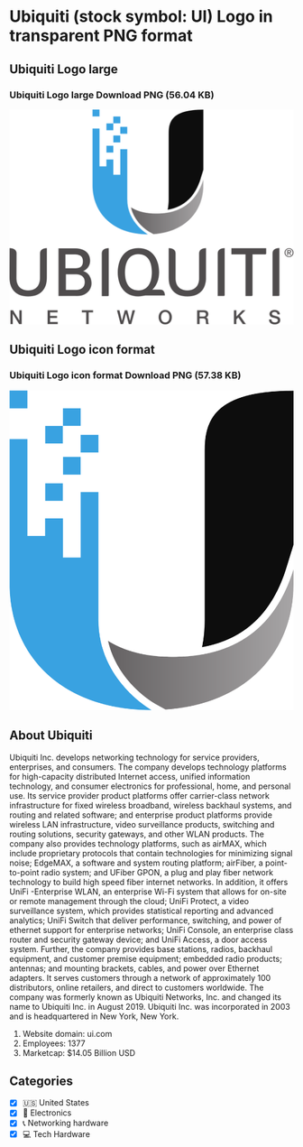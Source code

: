 # Ubiquiti (stock symbol: UI) Logo in transparent PNG format

## Ubiquiti Logo large

### Ubiquiti Logo large Download PNG (56.04 KB)

![Ubiquiti Logo large Download PNG (56.04 KB)](/img/orig/UI_BIG-89d808a4.png)

## Ubiquiti Logo icon format

### Ubiquiti Logo icon format Download PNG (57.38 KB)

![Ubiquiti Logo icon format Download PNG (57.38 KB)](/img/orig/UI-38398c48.png)

## About Ubiquiti

Ubiquiti Inc. develops networking technology for service providers, enterprises, and consumers. The company develops technology platforms for high-capacity distributed Internet access, unified information technology, and consumer electronics for professional, home, and personal use. Its service provider product platforms offer carrier-class network infrastructure for fixed wireless broadband, wireless backhaul systems, and routing and related software; and enterprise product platforms provide wireless LAN infrastructure, video surveillance products, switching and routing solutions, security gateways, and other WLAN products. The company also provides technology platforms, such as airMAX, which include proprietary protocols that contain technologies for minimizing signal noise; EdgeMAX, a software and system routing platform; airFiber, a point-to-point radio system; and UFiber GPON, a plug and play fiber network technology to build high speed fiber internet networks. In addition, it offers UniFi -Enterprise WLAN, an enterprise Wi-Fi system that allows for on-site or remote management through the cloud; UniFi Protect, a video surveillance system, which provides statistical reporting and advanced analytics; UniFi Switch that deliver performance, switching, and power of ethernet support for enterprise networks; UniFi Console, an enterprise class router and security gateway device; and UniFi Access, a door access system. Further, the company provides base stations, radios, backhaul equipment, and customer premise equipment; embedded radio products; antennas; and mounting brackets, cables, and power over Ethernet adapters. It serves customers through a network of approximately 100 distributors, online retailers, and direct to customers worldwide. The company was formerly known as Ubiquiti Networks, Inc. and changed its name to Ubiquiti Inc. in August 2019. Ubiquiti Inc. was incorporated in 2003 and is headquartered in New York, New York.

1. Website domain: ui.com
2. Employees: 1377
3. Marketcap: $14.05 Billion USD


## Categories
- [x] 🇺🇸 United States
- [x] 🔌 Electronics
- [x] 📞 Networking hardware
- [x] 💻 Tech Hardware

